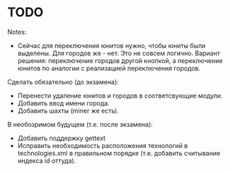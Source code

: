 TODO
====
Notes:
* Сейчас для переключения юнитов нужно, чтобы юниты были выделены. Для городов же - нет. Это не совсем логично. Вариант решения: переключение городов другой кнопкой, а переключение юнитов по аналогии с реализацией переключения городов.

Сделать обязательно (до экзамена):
* Перенести удаление юнитов и городов в соответсвующие модули.
* Добавить ввод имени города.
* Добавить шахты (miner же есть).

В необозримом будущем (т.е. после экзамена):
* Добавить поддержку gettext
* Исправить необходимость расположения технологий в technologies.xml в правильном порядке (т.е. добавить считывание индекса id оттуда).
